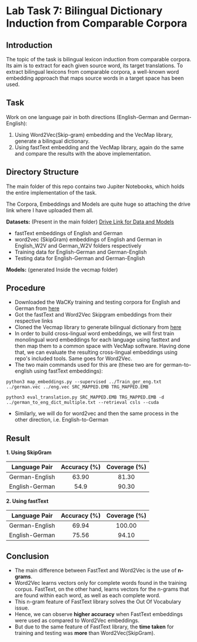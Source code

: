 # Lab Task 7: Bilingual Dictionary Induction from Comparable Corpora



## Introduction

The topic of the task is bilingual lexicon induction from comparable corpora. Its aim is to extract for each given source word, its target translations.
To extract bilingual lexicons from comparable corpora, a well-known word embedding approach that maps source words in a target space has been used.

## Task

Work on one language pair in both directions (English-German and German-English):
1. Using Word2Vec(Skip-gram) embedding and the VecMap library, generate a bilingual dictionary.
2. Using fastText embedding and the VecMap library, again do the same and compare the results with the above implementation.

## Directory Structure

The main folder of this repo contains two Jupiter Notebooks, which holds the entire implementation of the task.

The Corpora, Embeddings and Models are quite huge so attaching the drive link where I have uploaded them all.

**Datasets:**  (Present in the main folder) [Drive Link for Data and Models](https://drive.google.com/drive/folders/1auz3uDp9pnzxr8MKoR_RDADTf_hl2hjB?usp=sharing)

- fastText embeddings of English and German
- word2vec (SkipGram) embeddings of English and German in English_W2V and German_W2V folders respectively
- Training data for English-German and German-English
- Testing data for English-German and German-English

**Models:**  (generated Inside the vecmap folder)

## Procedure

- Downloaded the WaCKy training and testing corpora for English and German from [here](https://comparable.limsi.fr/bucc2020/bucc2020-task.html) 
- Got the fastText and Word2Vec Skipgram embeddings from their respective links
- Cloned the Vecmap library to generate bilingual dictionary from [here](https://github.com/artetxem/vecmap)
- In order to build cross-lingual word embeddings, we will first train monolingual word embeddings for each language using fasttext and then map them to a common space with VecMap software. Having done that, we can evaluate the resulting cross-lingual embeddings using repo's included tools. Same goes for Word2Vec.
- The two main commands used for this are (these two are for german-to-english using fastText embeddings): 

```python3 map_embeddings.py --supervised ../Train_ger_eng.txt ../german.vec ../eng.vec SRC_MAPPED.EMB TRG_MAPPED.EMB ```

``` python3 eval_translation.py SRC_MAPPED.EMB TRG_MAPPED.EMB -d ../german_to_eng_dict_multiple.txt --retrieval csls --cuda ```

- Similarly, we will do for word2vec and then the same process in the other direction, i.e. English-to-German

## Result

**1. Using SkipGram**

| Language Pair | Accuracy (%) | Coverage (%) | 
|:---:|:---:|:---:|
| German-English | 63.90 | 81.30 | 
| English-German | 54.9 | 90.30 | 

**2. Using fastText**

| Language Pair | Accuracy (%) | Coverage (%) | 
|:---:|:---:|:---:|
| German-English | 69.94 | 100.00 | 
| English-German | 75.56 | 94.10 |

## Conclusion

- The main difference between FastText and Word2Vec is the use of **n-grams**.
- Word2Vec learns vectors only for complete words found in the training corpus. FastText, on the other hand, learns vectors for the n-grams that are found within each word, as well as each complete word. 
- This n-gram feature of FastText library solves the Out Of Vocabulary issue.
- Hence, we can observe **higher accuracy** when FastText embeddings were used as compared to Word2Vec embeddings.
- But due to the same feature of FastText library, the **time taken** for training and testing was **more** than Word2Vec(SkipGram).
